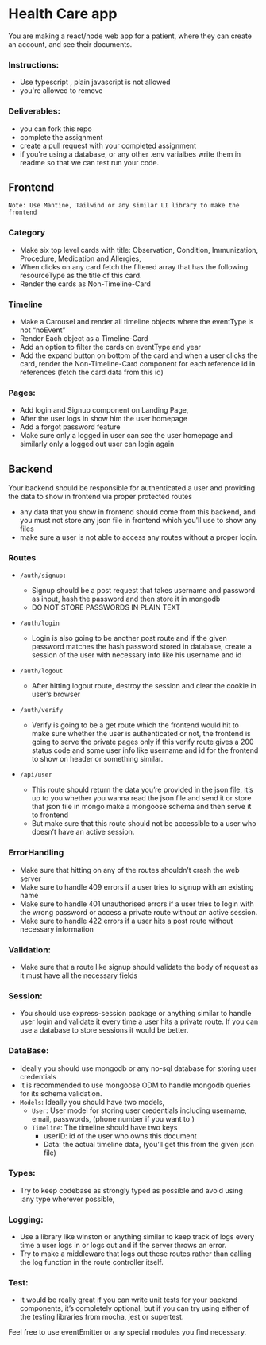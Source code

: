 # Health Care app

You are making a react/node web app for a patient, where they can create an account, and see their documents.

### Instructions:
- Use typescript , plain javascript is not allowed
- you're allowed to remove 


### Deliverables:
- you can fork this repo
- complete the assignment
- create a pull request with your completed assignment
- if you're using a database, or any other .env varialbes write them in readme so that we can test run your code.



## Frontend

`Note: Use Mantine, Tailwind or any similar UI library to make the frontend`

### Category
- Make six top level cards with title: Observation, Condition, Immunization, Procedure, Medication and Allergies, 
- When clicks on any card fetch the filtered array that has the following resourceType as the title of this card.
- Render the cards as Non-Timeline-Card
### Timeline
- Make a Carousel and render all timeline objects where the eventType is not “noEvent”
- Render Each object as a Timeline-Card 
- Add an option to filter the cards on eventType and year
- Add the expand button on bottom of the card and when a user clicks the card, render the Non-Timeline-Card component for each reference id in references (fetch the card data from this id)
### Pages:
- Add login and Signup component on Landing Page, 
- After the user logs in show him the user homepage
- Add a forgot password feature
- Make sure only a logged in user can see the user homepage and similarly only a logged out user can login again





## Backend

Your backend should be responsible for authenticated a user and providing the data to show in frontend via proper protected routes

- any data that you show in frontend should come from this backend, and you must not store any json file in frontend which you'll use to show any files
- make sure a user is not able to access any routes without a proper login.

### Routes

* `/auth/signup:` 
    - Signup should be a post request that takes username and password as input, hash the password and then store it in mongodb
    - DO NOT STORE PASSWORDS IN PLAIN TEXT
* `/auth/login`
    - Login is also going to be another post route and if the given password matches the hash password stored in database, create a session of the user with necessary info like his username and id 
* `/auth/logout`
    - After hitting logout route, destroy the session and clear the cookie in user’s browser
* `/auth/verify`
    - Verify is going to be a get route which the frontend would hit to make sure whether the user is authenticated or not, the frontend is going to serve the private pages only if this verify route gives a 200 status code and some user info like username and id for the frontend to show on header or something similar.

* `/api/user`
   - This route should return the data you’re provided in the json file, it’s up to you whether you wanna read the json file and send it or store that json file in mongo make a mongoose schema and then serve it to frontend
   - But make sure that this route should not be accessible to a user who doesn’t have an active session.
### ErrorHandling
   - Make sure that hitting on any of the routes shouldn’t crash the web server
  -  Make sure to handle 409 errors if a user tries to signup with an existing name 
   - Make sure to handle 401 unauthorised errors if a user tries to login with the wrong password or access a private route without an active session.
 - Make sure to handle 422 errors if a user hits a post route without necessary information

### Validation:
 - Make sure that a route like signup should validate the body of request as it must have all the necessary fields
### Session:
 - You should use express-session package or anything similar to handle user login and validate it every time a user hits a private route. If you can use a database to store sessions it would be better.

 ### DataBase:
- Ideally you should use mongodb or any no-sql database for storing user credentials
- It is recommended to use mongoose ODM to handle mongodb queries for its schema validation.
- `Models`: Ideally you should have two models, 
    * `User`: User model for storing user credentials including username, email, passwords, (phone number if you want to )
    * `Timeline`: The timeline should have two keys  
        - userID: id of the user who owns this document
       - Data: the actual timeline data, (you’ll get this from the given json file)
### Types:
  - Try to keep codebase as strongly typed as possible and avoid using :any type wherever possible,
### Logging: 
   - Use a library like winston or anything similar to keep track of logs every time a user logs in or logs out and if the server throws an error.
   - Try to make a middleware that logs out these routes rather than calling the log function in the route controller itself.
### Test:
- It would be really great if you can write unit tests for your backend components, it’s completely optional, but if you can try using either of the testing libraries from mocha, jest or supertest.


Feel free to use eventEmitter or any special modules you find necessary.

